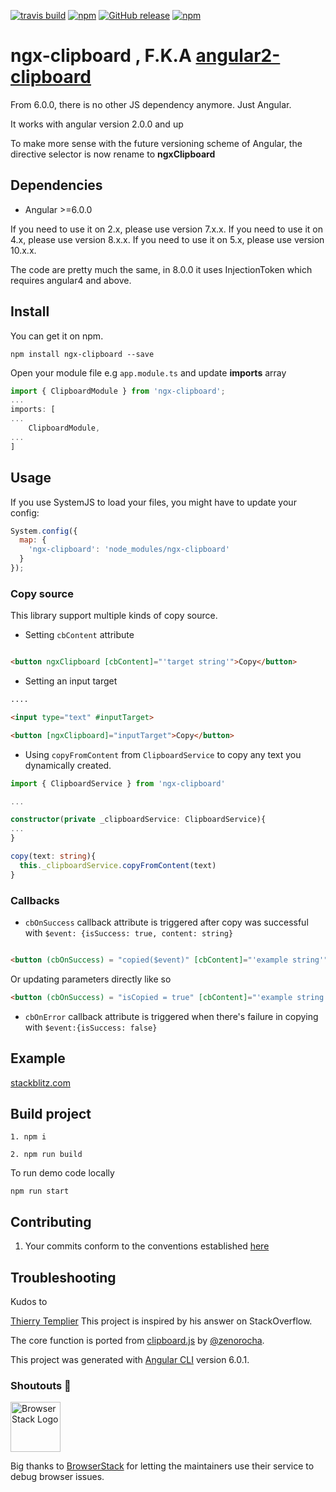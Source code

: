 [![travis build](https://img.shields.io/travis/maxisam/ngx-clipboard.svg?style=flat-square)](https://travis-ci.org/maxisam/ngx-clipboard)
[![npm](https://img.shields.io/npm/dt/ngx-clipboard.svg?style=flat-square)](https://www.npmjs.com/package/ngx-clipboard)
[![GitHub release](https://img.shields.io/github/release/maxisam/ngx-clipboard.svg?style=flat-square)](https://github.com/maxisam/ngx-clipboard/releases)
[![npm](https://img.shields.io/npm/l/ngx-clipboard.svg?style=flat-square)]()

# ngx-clipboard , F.K.A [angular2-clipboard](https://www.npmjs.com/package/angular2-clipboard)

From 6.0.0, there is no other JS dependency anymore. Just Angular.

It works with angular version 2.0.0 and up

To make more sense with the future versioning scheme of Angular, the directive selector is now rename to **ngxClipboard**

## Dependencies

* Angular >=6.0.0

If you need to use it on 2.x, please use version 7.x.x.
If you need to use it on 4.x, please use version 8.x.x.
If you need to use it on 5.x, please use version 10.x.x.

The code are pretty much the same, in 8.0.0 it uses InjectionToken which requires angular4 and above.

## Install

You can get it on npm.

```
npm install ngx-clipboard --save
```

Open your module file e.g `app.module.ts` and update **imports** array 
```ts
import { ClipboardModule } from 'ngx-clipboard';
...
imports: [
...
    ClipboardModule,
...
]

```

## Usage

If you use SystemJS to load your files, you might have to update your config:

```js
System.config({
  map: {
    'ngx-clipboard': 'node_modules/ngx-clipboard'
  }
});
```

### Copy source
This library support multiple kinds of copy source.

* Setting `cbContent` attribute 

```html

<button ngxClipboard [cbContent]="'target string'">Copy</button>

```

* Setting an input target

```html
....

<input type="text" #inputTarget>

<button [ngxClipboard]="inputTarget">Copy</button>

```
* Using `copyFromContent` from `ClipboardService` to copy any text you dynamically created.
```ts
import { ClipboardService } from 'ngx-clipboard'

...

constructor(private _clipboardService: ClipboardService){
...
}

copy(text: string){
  this._clipboardService.copyFromContent(text)
}

```

### Callbacks

* `cbOnSuccess` callback attribute is triggered after copy was successful with `$event: {isSuccess: true, content: string}`

```html

<button (cbOnSuccess) = "copied($event)" [cbContent]="'example string'">Copied</button> 
```

Or updating parameters directly like so
```html
<button (cbOnSuccess) = "isCopied = true" [cbContent]="'example string'">Copied</button>
```

* `cbOnError` callback attribute is triggered when there's failure in copying with `$event:{isSuccess: false}`



## Example

[stackblitz.com](https://stackblitz.com/github/maxisam/ngx-clipboard)


## Build project

```
1. npm i

2. npm run build
```

To run demo code locally

`npm run start`

## Contributing

1.  Your commits conform to the conventions established [here](https://github.com/conventional-changelog/conventional-changelog-angular/blob/master/convention.md)

## Troubleshooting

Kudos to

[Thierry Templier](http://stackoverflow.com/a/36330518/667767) This project is inspired by his answer on StackOverflow.

The core function is ported from [clipboard.js](http://zenorocha.github.io/clipboard.js/) by [@zenorocha](https://twitter.com/zenorocha).

This project was generated with [Angular CLI](https://github.com/angular/angular-cli) version 6.0.1.


### Shoutouts 🙏
<img src="https://www.browserstack.com/images/layout/browserstack-logo-600x315.png" height="80" title="BrowserStack Logo" alt="BrowserStack Logo" /> 

Big thanks to [BrowserStack](https://www.browserstack.com) for letting the maintainers use their service to debug browser issues.
